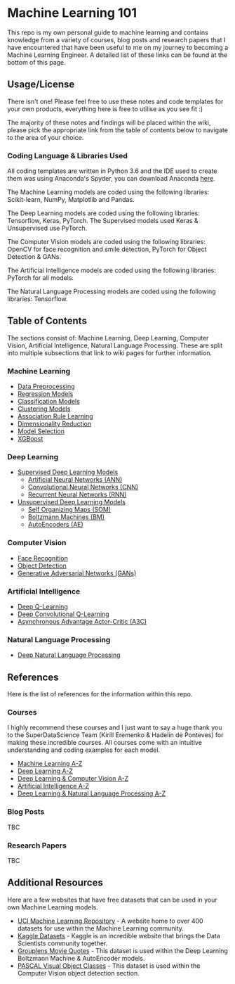 # Machine Learning 101
This repo is my own personal guide to machine learning and contains knowledge from a variety of courses, blog posts and research papers that I have encountered that have been useful to me on my journey to becoming a Machine Learning Engineer. A detailed list of these links can be found at the bottom of this page.

## Usage/License
There isn't one! Please feel free to use these notes and code templates for your own products, everything here is free to utilise as you see fit :)

The majority of these notes and findings will be placed within the wiki, please pick the appropriate link from the table of contents below to navigate to the area of your choice.

### Coding Language & Libraries Used
All coding templates are written in Python 3.6 and the IDE used to create them was using Anaconda's Spyder, you can download Anaconda [here](https://www.anaconda.com/download/).

The Machine Learning models are coded using the following libraries: Scikit-learn, NumPy, Matplotlib and Pandas.

The Deep Learning models are coded using the following libraries: Tensorflow, Keras, PyTorch. The Supervised models used Keras & Unsupervised use PyTorch.

The Computer Vision models are coded using the following libraries: OpenCV for face recognition and smile detection, PyTorch for Object Detection & GANs.

The Artificial Intelligence models are coded using the following libraries: PyTorch for all models.

The Natural Language Processing models are coded using the following libraries: Tensorflow.

## Table of Contents
The sections consist of: Machine Learning, Deep Learning, Computer Vision, Artificial Intelligence, Natural Language Processing. These are split into multiple subsections that link to wiki pages for further information.

### Machine Learning
* [Data Preprocessing](https://github.com/Achronus/Machine-Learning-101/wiki/Data-Preprocessing)
* [Regression Models](https://github.com/Achronus/Machine-Learning-101/wiki/Regression-Models)
* [Classification Models](https://github.com/Achronus/Machine-Learning-101/wiki/Classification-Models)
* [Clustering Models](https://github.com/Achronus/Machine-Learning-101/wiki/Clustering-Models)
* [Association Rule Learning](https://github.com/Achronus/Machine-Learning-101/wiki/Association-Rule-Learning)
* [Dimensionality Reduction](https://github.com/Achronus/Machine-Learning-101/wiki/Dimensionality-Reduction)
* [Model Selection](https://github.com/Achronus/Machine-Learning-101/wiki/Model-Selection)
* [XGBoost](https://github.com/Achronus/Machine-Learning-101/wiki/XGBoost)

### Deep Learning
* [Supervised Deep Learning Models](https://github.com/Achronus/Machine-Learning-101/wiki/Types-of-Deep-Learning)
  * [Artificial Neural Networks (ANN)](https://github.com/Achronus/Machine-Learning-101/wiki/Artificial-Neural-Networks-(ANN))
  * [Convolutional Neural Networks (CNN)](https://github.com/Achronus/Machine-Learning-101/wiki/Convolutional-Neural-Networks-(CNN))
  * [Recurrent Neural Networks (RNN)](https://github.com/Achronus/Machine-Learning-101/wiki/Recurrent-Neural-Networks-(RNN))
* [Unsupervised Deep Learning Models](https://github.com/Achronus/Machine-Learning-101/wiki/Types-of-Deep-Learning)
  * [Self Organizing Maps (SOM)](https://github.com/Achronus/Machine-Learning-101/wiki/Self-Organizing-Maps-(SOM))
  * [Boltzmann Machines (BM)](https://github.com/Achronus/Machine-Learning-101/wiki/Boltzmann-Machines-(BM))
  * [AutoEncoders (AE)](https://github.com/Achronus/Machine-Learning-101/wiki/AutoEncoders-(AE))

### Computer Vision
* [Face Recognition](https://github.com/Achronus/Machine-Learning-101/wiki/Face-Recognition)
* [Object Detection](https://github.com/Achronus/Machine-Learning-101/wiki/Object-Detection)
* [Generative Adversarial Networks (GANs)](https://github.com/Achronus/Machine-Learning-101/wiki/Generative-Adversarial-Networks-(GANs))

### Artificial Intelligence
* [Deep Q-Learning](https://github.com/Achronus/Machine-Learning-101/wiki/Deep-Q-Learning)
* [Deep Convolutional Q-Learning](https://github.com/Achronus/Machine-Learning-101/wiki/Deep-Convolutional-Q-Learning)
* [Asynchronous Advantage Actor-Critic (A3C)](https://github.com/Achronus/Machine-Learning-101/wiki/Asynchronous-Advantage-Actor-Critic-(A3C))

### Natural Language Processing
* [Deep Natural Language Processing](https://github.com/Achronus/Machine-Learning-101/wiki/Deep-Natural-Language-Processing)

## References
Here is the list of references for the information within this repo.

### Courses
I highly recommend these courses and I just want to say a huge thank you to the SuperDataScience Team (Kirill Eremenko & Hadelin de Ponteves) for making these incredible courses. All courses come with an intuitive understanding and coding examples for each model.

* [Machine Learning A-Z](https://www.udemy.com/machinelearning/)
* [Deep Learning A-Z](https://www.udemy.com/deeplearning/)
* [Deep Learning & Computer Vision A-Z](https://www.udemy.com/computer-vision-a-z/)
* [Artificial Intelligence A-Z](https://www.udemy.com/artificial-intelligence-az/)
* [Deep Learning & Natural Language Processing A-Z](https://www.udemy.com/chatbot/)

### Blog Posts
TBC

### Research Papers
TBC

## Additional Resources
Here are a few websites that have free datasets that can be used in your own Machine Learning models.

* [UCI Machine Learning Repository](http://archive.ics.uci.edu/ml/index.php) - A website home to over 400 datasets for use within the Machine Learning community.
* [Kaggle Datasets](https://www.kaggle.com/datasets) - Kaggle is an incredible website that brings the Data Scientists community together.
* [Grouplens Movie Quotes](https://grouplens.org/datasets/movielens/) - This dataset is used within the Deep Learning Boltzmann Machine & AutoEncoder models.
* [PASCAL Visual Object Classes](http://host.robots.ox.ac.uk/pascal/VOC/) - This dataset is used within the Computer Vision object detection section.
